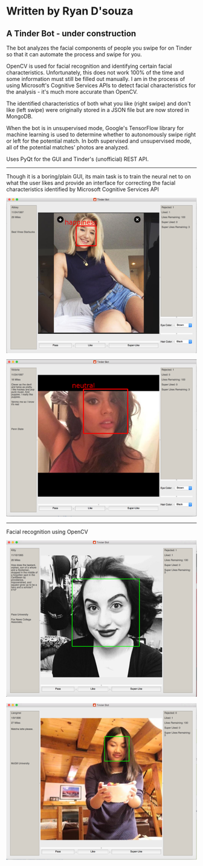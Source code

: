 # Written by Ryan D'souza

## A Tinder Bot - under construction

The bot analyzes the facial components of people you swipe for on Tinder so that it can automate the process and swipe for you.

OpenCV is used for facial recognition and identifying certain facial characteristics. Unfortunately, this does not work 100% of the time and some information must still be filled out manually.
I am in the process of using Microsoft's Cognitive Services APIs to detect facial characteristics for the analysis - it's much more accurate than OpenCV. 

The identified characteristics of both what you like (right swipe) and don't like (left swipe) were originally stored in a JSON file but are now stored in MongoDB.

When the bot is in unsupervised mode, Google's TensorFlow library for machine learning is used to determine whether to autonomously swipe right or left for the potential match.
In both supervised and unsupervised mode, all of the potential matches' photos are analyzed. 

Uses PyQt for the GUI and Tinder's (unofficial) REST API. 


---
Though it is a boring/plain GUI, its main task is to train the neural net to on what the user likes and provide an interface for correcting the facial characteristics identified by Microsoft Cognitive Services API

![Screenshot 2](https://github.com/dsouzarc/tinderAPI/blob/master/Screenshots/Screenshot_2.png)

![Screenshot 3](https://github.com/dsouzarc/tinderAPI/blob/master/Screenshots/Screenshot_3.png)

---
Facial recognition using OpenCV

![Screenshot 0](https://github.com/dsouzarc/tinderAPI/blob/master/Screenshots/Screenshot_0.png)

![Screenshot 1](https://github.com/dsouzarc/tinderAPI/blob/master/Screenshots/Screenshot_1.png)
